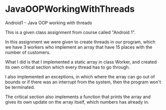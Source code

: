 # JavaOOPWorkingWithThreads
Android1 - Java OOP working with threads

This is a given class assignment from course called "Android 1".

In this assignment we were given to create threads in our program, which we have 3 workers who implement an array that have 15 places with the number of customers.

What I did is that I implemented a static array in class Worker, and created its own critical section which every thread has to go through.

I also implemented an exceptions, in which where the array can go out of bounds or if there was an interrupt from the system, then the program won't be terminated.

The critical section also implements a function that prints the array and gives its own update on the array itself, which numbers has already in.
